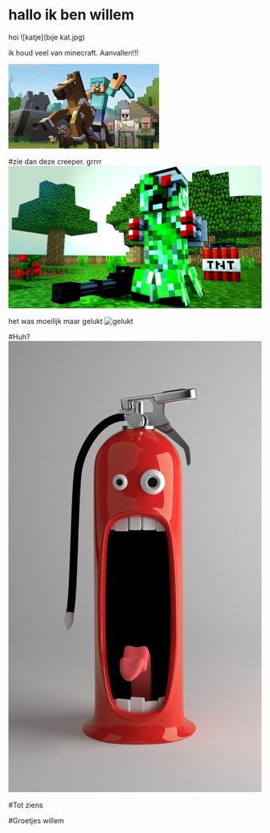 # hallo ik ben willem


hoi
![katje](bije kat.jpg)


ik houd veel van minecraft.
Aanvallen!!!

![minecraft](minecraft.jpg)

#zie dan deze creeper. grrrr
![creeper](creeper.jpg)

het was moeilijk maar gelukt
![gelukt](blink_blink_blink)




#Huh?
![grappig plaatje](funny-pictures-676672_1280.jpg)














#Tot ziens


#Groetjes willem

